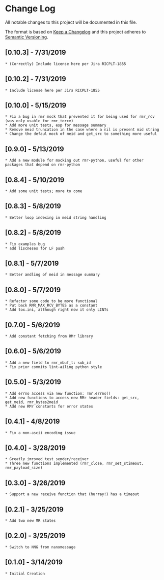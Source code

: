 # Change Log
All notable changes to this project will be documented in this file.

The format is based on [Keep a Changelog](http://keepachangelog.com/)
and this project adheres to [Semantic Versioning](http://semver.org/).

## [0.10.3] - 7/31/2019
    * (Correctly) Include license here per Jira RICPLT-1855

## [0.10.2] - 7/31/2019
    * Include license here per Jira RICPLT-1855

## [0.10.0] - 5/15/2019
    * Fix a bug in rmr mock that prevented it for being used for rmr_rcv (was only usable for rmr_torcv)
    * Add more unit tests, esp for message summary
    * Remove meid truncation in the case where a nil is present mid string
    * Change the defaul mock of meid and get_src to something more useful

## [0.9.0] - 5/13/2019
    * Add a new module for mocking out rmr-python, useful for other packages that depend on rmr-python

## [0.8.4] - 5/10/2019
    * Add some unit tests; more to come

## [0.8.3] - 5/8/2019
    * Better loop indexing in meid string handling

## [0.8.2] - 5/8/2019
    * Fix examples bug
    * add liscneses for LF push

## [0.8.1] - 5/7/2019
    * Better andling of meid in message summary

## [0.8.0] - 5/7/2019
    * Refactor some code to be more functional
    * Put back RMR_MAX_RCV_BYTES as a constant
    * Add tox.ini, although right now it only LINTs

## [0.7.0] - 5/6/2019
    * Add constant fetching from RMr library

## [0.6.0] - 5/6/2019
    * Add a new field to rmr_mbuf_t: sub_id
    * Fix prior commits lint-ailing python style

## [0.5.0] - 5/3/2019
    * Add errno access via new function: rmr.errno()
    * Add new functions to access new RMr header fields: get_src, get_meid, rmr_bytes2meid
    * Add new RMr constants for error states

## [0.4.1] - 4/8/2019
    * Fix a non-ascii encoding issue

## [0.4.0] - 3/28/2019
    * Greatly imroved test sender/receiver
    * Three new functions implemented (rmr_close, rmr_set_stimeout, rmr_payload_size)

## [0.3.0] - 3/26/2019
    * Support a new receive function that (hurray!) has a timeout

## [0.2.1] - 3/25/2019
    * Add two new MR states

## [0.2.0] - 3/25/2019
    * Switch to NNG from nanomessage

## [0.1.0] - 3/14/2019
    * Initial Creation

